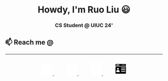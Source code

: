 <h1 align="center"> Howdy, I'm Ruo Liu 😃 </h1>

<h3 align="center"> CS Student @ UIUC 24'</h3>
<h2>📫 Reach me @</h2>
<hr>
<div align="center">
    <a href="mailto:ruoliu2@illinois.edu" target="_blank" title="email">
        <picture>
            <source media="(prefers-color-scheme: dark)" srcset="icons/envelope-dark.svg" width="7%">
            <source media="(prefers-color-scheme: light)" srcset="icons/envelope.svg" width="7%">
            <img alt="" src="icons/envelope-dark.svg" width="7%">
        </picture>
    </a>
    <img width="7%" />
    <a href="https://github.com/ruoliu2" target="_blank" title="github">
        <picture>
            <source media="(prefers-color-scheme: dark)" srcset="icons/github-dark.svg" width="7%">
            <source media="(prefers-color-scheme: light)" srcset="icons/github.svg" width="7%">
            <img alt="" src="icons/github-dark.svg" width="7%">
        </picture>
    </a>
    <img width="7%" />
    <a href="https://www.linkedin.com/in/ruo-liu/" target="_blank" title="linkedin">
        <picture>
            <source media="(prefers-color-scheme: dark)" srcset="icons/linkedin-dark.svg" width="7%">
            <source media="(prefers-color-scheme: light)" srcset="icons/linkedin.svg" width="7%">
            <img alt="" src="icons/linkedin-dark.svg" width="7%">
        </picture>
    </a>
    <img width="7%" />
    <a href="https://ruoliu.netlify.app" target="_blank" title="website">
        <picture>
            <source media="(prefers-color-scheme: dark)" srcset="icons/website-dark.svg" width="7%">
            <source media="(prefers-color-scheme: light)" srcset="icons/website.svg" width="7%">
            <img alt="" src="icons/website.svg" width="7%">
        </picture>
    </a>
</div>
